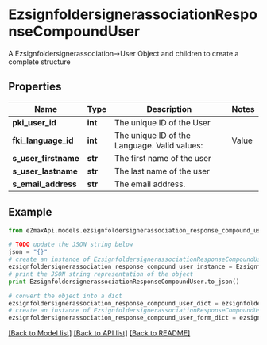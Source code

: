 # EzsignfoldersignerassociationResponseCompoundUser

A Ezsignfoldersignerassociation->User Object and children to create a complete structure

## Properties

Name | Type | Description | Notes
------------ | ------------- | ------------- | -------------
**pki_user_id** | **int** | The unique ID of the User | 
**fki_language_id** | **int** | The unique ID of the Language.  Valid values:  |Value|Description| |-|-| |1|French| |2|English| | 
**s_user_firstname** | **str** | The first name of the user | 
**s_user_lastname** | **str** | The last name of the user | 
**s_email_address** | **str** | The email address. | 

## Example

```python
from eZmaxApi.models.ezsignfoldersignerassociation_response_compound_user import EzsignfoldersignerassociationResponseCompoundUser

# TODO update the JSON string below
json = "{}"
# create an instance of EzsignfoldersignerassociationResponseCompoundUser from a JSON string
ezsignfoldersignerassociation_response_compound_user_instance = EzsignfoldersignerassociationResponseCompoundUser.from_json(json)
# print the JSON string representation of the object
print EzsignfoldersignerassociationResponseCompoundUser.to_json()

# convert the object into a dict
ezsignfoldersignerassociation_response_compound_user_dict = ezsignfoldersignerassociation_response_compound_user_instance.to_dict()
# create an instance of EzsignfoldersignerassociationResponseCompoundUser from a dict
ezsignfoldersignerassociation_response_compound_user_form_dict = ezsignfoldersignerassociation_response_compound_user.from_dict(ezsignfoldersignerassociation_response_compound_user_dict)
```
[[Back to Model list]](../README.md#documentation-for-models) [[Back to API list]](../README.md#documentation-for-api-endpoints) [[Back to README]](../README.md)


